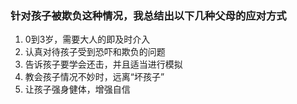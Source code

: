 ### 针对孩子被欺负这种情况，我总结出以下几种父母的应对方式
1. 0到3岁，需要大人的即及时介入
2. 认真对待孩子受到恐吓和欺负的问题
3. 告诉孩子要学会还击，并且适当进行模拟
4. 教会孩子情况不妙时，远离“坏孩子”
5. 让孩子强身健体，增强自信